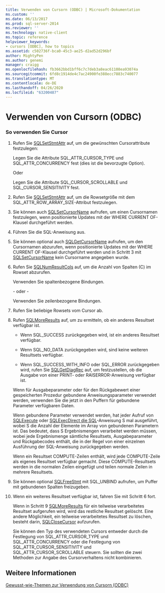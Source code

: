 ```yaml
---
title: Verwenden von Cursorn (ODBC) | Microsoft-Dokumentation
ms.custom: ''
ms.date: 06/13/2017
ms.prod: sql-server-2014
ms.reviewer: ''
ms.technology: native-client
ms.topic: reference
helpviewer_keywords:
- cursors [ODBC], how to topics
ms.assetid: c502736f-bca0-45c3-ae25-d2ad52d296bf
author: MightyPen
ms.author: genemi
manager: craigg
ms.openlocfilehash: fb3662bbd1bff6c7c7deb3a8eac61108ea93074a
ms.sourcegitcommit: 6fd8c1914de4c7ac24900fe388ecc7883c740077
ms.translationtype: MT
ms.contentlocale: de-DE
ms.lasthandoff: 04/26/2020
ms.locfileid: "63200487"
---
```

# <a name="use-cursors-odbc"></a>Verwenden von Cursorn (ODBC)
    
### <a name="to-use-cursors"></a>So verwenden Sie Cursor  
  
1.  Rufen Sie [SQLSetStmtAttr](../../native-client-odbc-api/sqlsetstmtattr.md) auf, um die gewünschten Cursorattribute festzulegen:  
  
     Legen Sie die Attribute SQL_ATTR_CURSOR_TYPE und SQL_ATTR_CONCURRENCY fest (dies ist die bevorzugte Option).  
  
     Oder  
  
     Legen Sie die Attribute SQL_CURSOR_SCROLLABLE und SQL_CURSOR_SENSITIVITY fest.  
  
2.  Rufen Sie [SQLSetStmtAttr](../../native-client-odbc-api/sqlsetstmtattr.md) auf, um die Rowsetgröße mit dem SQL_ATTR_ROW_ARRAY_SIZE-Attribut festzulegen.  
  
3.  Sie können auch [SQLSetCursorName](https://go.microsoft.com/fwlink/?LinkId=58406) aufrufen, um einen Cursornamen festzulegen, wenn positionierte Updates mit der WHERE CURRENT OF-Klausel durchgeführt werden.  
  
4.  Führen Sie die SQL-Anweisung aus.  
  
5.  Sie können optional auch [SQLGetCursorName](../../native-client-odbc-api/sqlgetcursorname.md) aufrufen, um den Cursornamen abzurufen, wenn positionierte Updates mit der WHERE CURRENT OF-Klausel durchgeführt werden und in Schritt 3 mit [SQLSetCursorName](https://go.microsoft.com/fwlink/?LinkId=58406) kein Cursorname angegeben wurde.  
  
6.  Rufen Sie [SQLNumResultCols](../../native-client-odbc-api/sqlnumresultcols.md) auf, um die Anzahl von Spalten (C) im Rowset abzurufen.  
  
     Verwenden Sie spaltenbezogene Bindungen.  
  
     \- oder -  
  
     Verwenden Sie zeilenbezogene Bindungen.  
  
7.  Rufen Sie beliebige Rowsets vom Cursor ab.  
  
8.  Rufen [SQLMoreResults](../../native-client-odbc-api/sqlmoreresults.md) auf, um zu ermitteln, ob ein anderes Resultset verfügbar ist.  
  
    -   Wenn SQL_SUCCESS zurückgegeben wird, ist ein anderes Resultset verfügbar.  
  
    -   Wenn SQL_NO_DATA zurückgegeben wird, sind keine weiteren Resultsets verfügbar.  
  
    -   Wenn SQL_SUCCESS_WITH_INFO oder SQL_ERROR zurückgegeben wird, rufen Sie [SQLGetDiagRec](https://go.microsoft.com/fwlink/?LinkId=58402) auf, um festzustellen, ob die Ausgabe von einer PRINT- oder RAISERROR-Anweisung verfügbar ist.  
  
     Wenn für Ausgabeparameter oder für den Rückgabewert einer gespeicherten Prozedur gebundene Anweisungsparameter verwendet werden, verwenden Sie die jetzt in den Puffern für gebundene Parameter verfügbaren Daten.  
  
     Wenn gebundene Parameter verwendet werden, hat jeder Aufruf von [SQLExecute](https://go.microsoft.com/fwlink/?LinkId=58400) oder [SQLExecDirect die SQL](https://go.microsoft.com/fwlink/?LinkId=58399)-Anweisung S mal ausgeführt, wobei S die Anzahl der Elemente im Array von gebundenen Parametern ist. Das bedeutet, dass S Ergebnismengen verarbeitet werden müssen, wobei jede Ergebnismenge sämtliche Resultsets, Ausgabeparameter und Rückgabecodes enthält, die in der Regel von einer einzelnen Ausführung der SQL-Anweisung zurückgegeben werden.  
  
     Wenn ein Resultset COMPUTE-Zeilen enthält, wird jede COMPUTE-Zeile als eigenes Resultset verfügbar gemacht. Diese COMPUTE-Resultsets werden in die normalen Zeilen eingefügt und teilen normale Zeilen in mehrere Resultsets.  
  
9. Sie können optional [SQLFreeStmt](../../native-client-odbc-api/sqlfreestmt.md) mit SQL_UNBIND aufrufen, um Puffer mit gebundenen Spalten freizugeben.  
  
10. Wenn ein weiteres Resultset verfügbar ist, fahren Sie mit Schritt 6 fort.  
  
     Wenn in Schritt 9 [SQLMoreResults](../../native-client-odbc-api/sqlmoreresults.md) für ein teilweise verarbeitetes Resultset aufgerufen wird, wird das restliche Resultset gelöscht. Eine andere Möglichkeit, ein teilweise verarbeitetes Resultset zu löschen, besteht darin, [SQLCloseCursor](../../native-client-odbc-api/sqlclosecursor.md) aufzurufen.  
  
     Sie können den Typ des verwendeten Cursors entweder durch die Festlegung von SQL_ATTR_CURSOR_TYPE und SQL_ATTR_CONCURRENCY oder die Festlegung von SQL_ATTR_CURSOR_SENSITIVITY und SQL_ATTR_CURSOR_SCROLLABLE steuern. Sie sollten die zwei Methoden zur Angabe des Cursorverhaltens nicht kombinieren.  
  
## <a name="see-also"></a>Weitere Informationen  
 [Gewusst-wie-Themen zur Verwendung von Cursorn &#40;ODBC&#41;](using-cursors-how-to-topics-odbc.md)  
  
  
